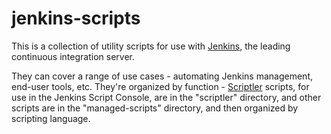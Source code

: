 # jenkins-scripts

This is a collection of utility scripts for use with
[Jenkins](http://jenkins-ci.org), the leading continuous integration
server.

They can cover a range of use cases - automating Jenkins management,
end-user tools, etc. They're organized by function -
[Scriptler](https://wiki.jenkins-ci.org/display/JENKINS/Scriptler+Plugin)
scripts, for use in the Jenkins Script Console, are in the "scriptler"
directory, and other scripts are in the "managed-scripts" directory,
and then organized by scripting language.
